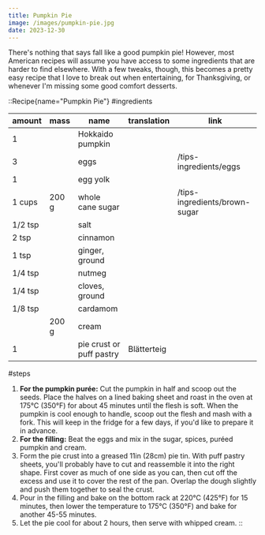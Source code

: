 ```yaml
---
title: Pumpkin Pie
image: /images/pumpkin-pie.jpg
date: 2023-12-30
---
```


There's nothing that says fall like a good pumpkin pie! However, most American recipes will assume you have access to some ingredients that are harder to find elsewhere. With a few tweaks, though, this becomes a pretty easy recipe that I love to break out when entertaining, for Thanksgiving, or whenever I'm missing some good comfort desserts.

::Recipe{name="Pumpkin Pie"}
#ingredients

| amount  | mass  | name                     | translation | link                          |
|---------|-------|--------------------------|-------------|-------------------------------|
| 1       |       | Hokkaido pumpkin         |             |                               |
| 3       |       | eggs                     |             | /tips-ingredients/eggs        |
| 1       |       | egg yolk                 |             |                               |
| 1 cups  | 200 g | whole cane sugar         |             | /tips-ingredients/brown-sugar |
| 1/2 tsp |       | salt                     |             |                               |
| 2 tsp   |       | cinnamon                 |             |                               |
| 1 tsp   |       | ginger, ground           |             |                               |
| 1/4 tsp |       | nutmeg                   |             |                               |
| 1/4 tsp |       | cloves, ground           |             |                               |
| 1/8 tsp |       | cardamom                 |             |                               |
|         | 200 g | cream                    |             |                               |
| 1       |       | pie crust or puff pastry | Blätterteig |                               |

#steps
1. **For the pumpkin purée:** Cut the pumpkin in half and scoop out the seeds. Place the halves on a lined baking sheet and roast in the oven at 175°C (350°F) for about 45 minutes until the flesh is soft. When the pumpkin is cool enough to handle, scoop out the flesh and mash with a fork. This will keep in the fridge for a few days, if you'd like to prepare it in advance.
2. **For the filling:** Beat the eggs and mix in the sugar, spices, puréed pumpkin and cream.
3. Form the pie crust into a greased 11in (28cm) pie tin. With puff pastry sheets, you'll probably have to cut and reassemble it into the right shape. First cover as much of one side as you can, then cut off the excess and use it to cover the rest of the pan. Overlap the dough slightly and push them together to seal the crust.
4. Pour in the filling and bake on the bottom rack at 220°C (425°F) for 15 minutes, then lower the temperature to 175°C (350°F) and bake for another 45-55 minutes.
5. Let the pie cool for about 2 hours, then serve with whipped cream.
::
